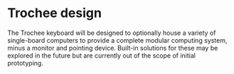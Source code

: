 # Trochee design

The Trochee keyboard will be designed to optionally house a variety of single-board computers to provide a complete modular computing system, minus a monitor and pointing device. Built-in solutions for these may be explored in the future but are currently out of the scope of initial prototyping.
